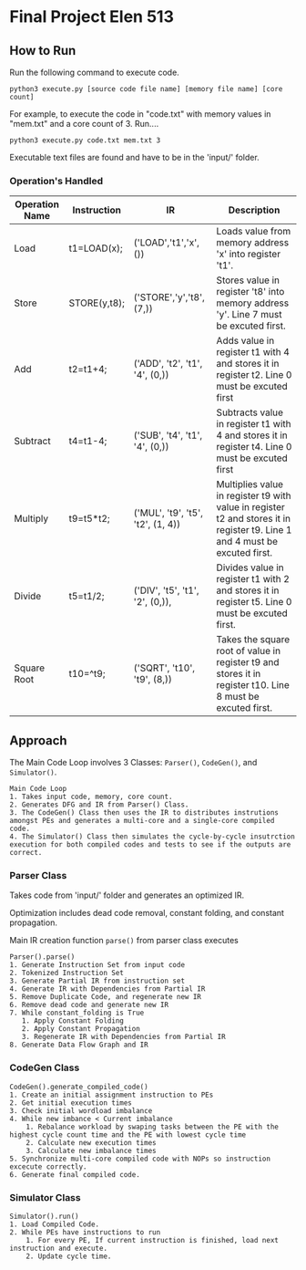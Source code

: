 # Final Project Elen 513


## How to Run

Run the following command to execute code.
```
python3 execute.py [source code file name] [memory file name] [core count]
```

For example, to execute the code in "code.txt" with memory values in "mem.txt" and a core count of 3. Run....
```
python3 execute.py code.txt mem.txt 3
```
Executable text files are found and have to be in the 'input/' folder.

### Operation's Handled
|Operation Name| Instruction | IR | Description |
|----------|----------|--------------------------|----------|
|Load|t1=LOAD(x);|('LOAD','t1','x',()) |Loads value from memory address 'x' into register 't1'.|
|Store|STORE(y,t8);|('STORE','y','t8',(7,))|Stores value in register 't8' into memory address 'y'. Line 7 must be excuted first. |
|Add|t2=t1+4;|('ADD', 't2', 't1', '4', (0,))|Adds value in register t1 with 4 and stores it in register t2. Line 0 must be excuted first|
|Subtract|t4=t1-4;|('SUB', 't4', 't1', '4', (0,))|Subtracts value in register t1 with 4 and stores it in register t4. Line 0 must be excuted first|
|Multiply|t9=t5*t2;|('MUL', 't9', 't5', 't2', (1, 4))|Multiplies value in register t9 with value in register t2 and stores it in register t9. Line 1 and 4 must be excuted first.|
|Divide|t5=t1/2;|('DIV', 't5', 't1', '2', (0,)),|Divides value in register t1 with 2 and stores it in register t5. Line 0 must be excuted first.|
|Square Root|t10=^t9;| ('SQRT', 't10', 't9', (8,))|Takes the square root of value in register t9 and stores it in register t10. Line 8 must be excuted first.|



## Approach



The Main Code Loop involves 3 Classes: ```Parser()```, ```CodeGen()```, and ```Simulator()```.
```
Main Code Loop
1. Takes input code, memory, core count.
2. Generates DFG and IR from Parser() Class.
3. The CodeGen() Class then uses the IR to distributes instrutions amongst PEs and generates a multi-core and a single-core compiled code. 
4. The Simulator() Class then simulates the cycle-by-cycle insutrction execution for both compiled codes and tests to see if the outputs are correct.
```



### Parser Class

Takes code from 'input/' folder and generates an optimized IR. 

Optimization includes dead code removal, constant folding, and constant propagation. 

Main IR creation function ```parse()``` from parser class executes
```
Parser().parse()
1. Generate Instruction Set from input code
2. Tokenized Instruction Set
3. Generate Partial IR from instruction set
4. Generate IR with Dependencies from Partial IR
5. Remove Duplicate Code, and regenerate new IR
6. Remove dead code and generate new IR
7. While constant_folding is True
   1. Apply Constant Folding
   2. Apply Constant Propagation
   3. Regenerate IR with Dependencies from Partial IR
8. Generate Data Flow Graph and IR
```

### CodeGen Class

```
CodeGen().generate_compiled_code()
1. Create an initial assignment instruction to PEs
2. Get initial execution times
3. Check initial wordload imbalance
4. While new imbance < Current imbalance
    1. Rebalance workload by swaping tasks between the PE with the highest cycle count time and the PE with lowest cycle time
    2. Calculate new execution times
    3. Calculate new imbalance times
5. Synchronize multi-core compiled code with NOPs so instruction excecute correctly.
6. Generate final compiled code.
```


### Simulator Class


```
Simulator().run()
1. Load Compiled Code.
2. While PEs have instructions to run
    1. For every PE, If current instruction is finished, load next instruction and execute. 
    2. Update cycle time.
```





